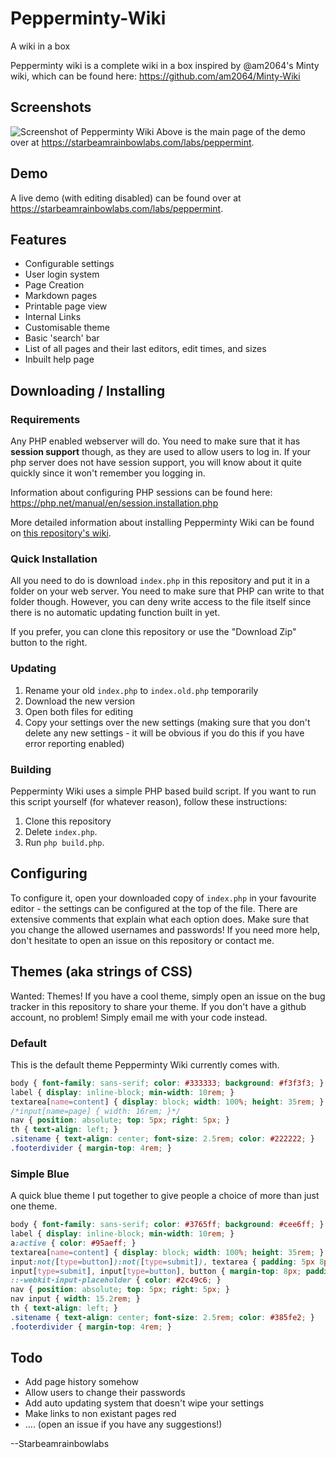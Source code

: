 # Pepperminty-Wiki
A wiki in a box

Pepperminty wiki is a complete wiki in a box inspired by @am2064's Minty wiki, which can be found here: https://github.com/am2064/Minty-Wiki

## Screenshots
![Screenshot of Pepperminty Wiki](http://i.imgur.com/xOfCSEx.png)
Above is the main page of the demo over at https://starbeamrainbowlabs.com/labs/peppermint.

## Demo
A live demo (with editing disabled) can be found over at https://starbeamrainbowlabs.com/labs/peppermint.

## Features
 * Configurable settings
 * User login system
 * Page Creation
 * Markdown pages
 * Printable page view
 * Internal Links
 * Customisable theme
 * Basic 'search' bar
 * List of all pages and their last editors, edit times, and sizes
 * Inbuilt help page

## Downloading / Installing

### Requirements
Any PHP enabled webserver will do. You need to make sure that it has **session support** though, as they are used to allow users to log in. If your php server does not have session support, you will know about it quite quickly since it won't remember you logging in.

Information about configuring PHP sessions can be found here: https://php.net/manual/en/session.installation.php

More detailed information about installing Pepperminty Wiki can be found on [this repository's wiki](https://github.com/sbrl/Pepperminty-Wiki/wiki/Installing).

### Quick Installation
All you need to do is download `index.php` in this repository and put it in a folder on your web server. You need to make sure that PHP can write to that folder though. However, you can deny write access to the file itself since there is no automatic updating function built in yet.

If you prefer, you can clone this repository or use the "Download Zip" button to the right.


### Updating
1. Rename your old `index.php` to `index.old.php` temporarily
2. Download the new version
3. Open both files for editing
4. Copy your settings over the new settings (making sure that you don't delete any new settings - it will be obvious if you do this if you have error reporting enabled)


### Building
Pepperminty Wiki uses a simple PHP based build script. If you want to run this script yourself (for whatever reason), follow these instructions:

1. Clone this repository
2. Delete `index.php`.
3. Run `php build.php`.

## Configuring
To configure it, open your downloaded copy of `index.php` in your favourite editor - the settings can be configured at the top of the file. There are extensive comments that explain what each option does. Make sure that you change the allowed usernames and passwords! If you need more help, don't hesitate to open an issue on this repository or contact me.

## Themes (aka strings of CSS)
Wanted: Themes! If you have a cool theme, simply open an issue on the bug tracker in this repository to share your theme. If you don't have a github account, no problem! Simply email me with your code instead.

### Default
This is the default theme Pepperminty Wiki currently comes with.

```css
body { font-family: sans-serif; color: #333333; background: #f3f3f3; }
label { display: inline-block; min-width: 10rem; }
textarea[name=content] { display: block; width: 100%; height: 35rem; }
/*input[name=page] { width: 16rem; }*/
nav { position: absolute; top: 5px; right: 5px; }
th { text-align: left; }
.sitename { text-align: center; font-size: 2.5rem; color: #222222; }
.footerdivider { margin-top: 4rem; }
```

### Simple Blue
A quick blue theme I put together to give people a choice of more than just one theme.

```css
body { font-family: sans-serif; color: #3765ff; background: #cee6ff; }
label { display: inline-block; min-width: 10rem; }
a:active { color: #95aeff; }
textarea[name=content] { display: block; width: 100%; height: 35rem; }
input:not([type=button]):not([type=submit]), textarea { padding: 5px 8px; color: #2c49c6; background: rgba(42, 146, 255, 0.57); border: 0; border-radius: 5px; }
input[type=submit], input[type=button], button { margin-top: 8px; padding: 5px 8px; }
::-webkit-input-placeholder { color: #2c49c6; }
nav { position: absolute; top: 5px; right: 5px; }
nav input { width: 15.2rem; }
th { text-align: left; }
.sitename { text-align: center; font-size: 2.5rem; color: #385fe2; }
.footerdivider { margin-top: 4rem; }
```

## Todo
 * Add page history somehow
 * Allow users to change their passwords
 * Add auto updating system that doesn't wipe your settings
 * Make links to non existant pages red
 * .... (open an issue if you have any suggestions!)

--Starbeamrainbowlabs
